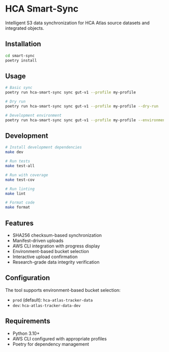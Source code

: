 # HCA Smart-Sync

Intelligent S3 data synchronization for HCA Atlas source datasets and integrated objects.

## Installation

```bash
cd smart-sync
poetry install
```

## Usage

```bash
# Basic sync
poetry run hca-smart-sync sync gut-v1 --profile my-profile

# Dry run
poetry run hca-smart-sync sync gut-v1 --profile my-profile --dry-run

# Development environment
poetry run hca-smart-sync sync gut-v1 --profile my-profile --environment dev
```

## Development

```bash
# Install development dependencies
make dev

# Run tests
make test-all

# Run with coverage
make test-cov

# Run linting
make lint

# Format code
make format
```

## Features

- SHA256 checksum-based synchronization
- Manifest-driven uploads
- AWS CLI integration with progress display
- Environment-based bucket selection
- Interactive upload confirmation
- Research-grade data integrity verification

## Configuration

The tool supports environment-based bucket selection:

- `prod` (default): `hca-atlas-tracker-data`
- `dev`: `hca-atlas-tracker-data-dev`

## Requirements

- Python 3.10+
- AWS CLI configured with appropriate profiles
- Poetry for dependency management
